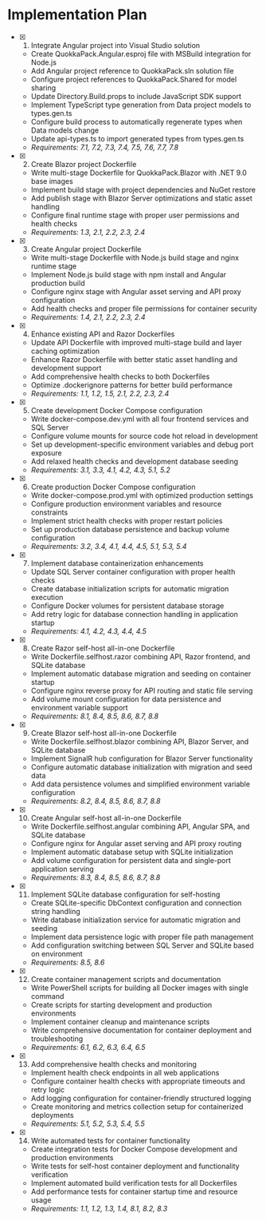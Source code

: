 # Implementation Plan

- [x] 1. Integrate Angular project into Visual Studio solution





  - Create QuokkaPack.Angular.esproj file with MSBuild integration for Node.js
  - Add Angular project reference to QuokkaPack.sln solution file
  - Configure project references to QuokkaPack.Shared for model sharing
  - Update Directory.Build.props to include JavaScript SDK support
  - Implement TypeScript type generation from Data project models to types.gen.ts
  - Configure build process to automatically regenerate types when Data models change
  - Update api-types.ts to import generated types from types.gen.ts
  - _Requirements: 7.1, 7.2, 7.3, 7.4, 7.5, 7.6, 7.7, 7.8_

- [x] 2. Create Blazor project Dockerfile





  - Write multi-stage Dockerfile for QuokkaPack.Blazor with .NET 9.0 base images
  - Implement build stage with project dependencies and NuGet restore
  - Add publish stage with Blazor Server optimizations and static asset handling
  - Configure final runtime stage with proper user permissions and health checks
  - _Requirements: 1.3, 2.1, 2.2, 2.3, 2.4_

- [x] 3. Create Angular project Dockerfile





  - Write multi-stage Dockerfile with Node.js build stage and nginx runtime stage
  - Implement Node.js build stage with npm install and Angular production build
  - Configure nginx stage with Angular asset serving and API proxy configuration
  - Add health checks and proper file permissions for container security
  - _Requirements: 1.4, 2.1, 2.2, 2.3, 2.4_

- [x] 4. Enhance existing API and Razor Dockerfiles





  - Update API Dockerfile with improved multi-stage build and layer caching optimization
  - Enhance Razor Dockerfile with better static asset handling and development support
  - Add comprehensive health checks to both Dockerfiles
  - Optimize .dockerignore patterns for better build performance
  - _Requirements: 1.1, 1.2, 1.5, 2.1, 2.2, 2.3, 2.4_

- [x] 5. Create development Docker Compose configuration





  - Write docker-compose.dev.yml with all four frontend services and SQL Server
  - Configure volume mounts for source code hot reload in development
  - Set up development-specific environment variables and debug port exposure
  - Add relaxed health checks and development database seeding
  - _Requirements: 3.1, 3.3, 4.1, 4.2, 4.3, 5.1, 5.2_

- [x] 6. Create production Docker Compose configuration





  - Write docker-compose.prod.yml with optimized production settings
  - Configure production environment variables and resource constraints
  - Implement strict health checks with proper restart policies
  - Set up production database persistence and backup volume configuration
  - _Requirements: 3.2, 3.4, 4.1, 4.4, 4.5, 5.1, 5.3, 5.4_

- [x] 7. Implement database containerization enhancements





  - Update SQL Server container configuration with proper health checks
  - Create database initialization scripts for automatic migration execution
  - Configure Docker volumes for persistent database storage
  - Add retry logic for database connection handling in application startup
  - _Requirements: 4.1, 4.2, 4.3, 4.4, 4.5_

- [x] 8. Create Razor self-host all-in-one Dockerfile





  - Write Dockerfile.selfhost.razor combining API, Razor frontend, and SQLite database
  - Implement automatic database migration and seeding on container startup
  - Configure nginx reverse proxy for API routing and static file serving
  - Add volume mount configuration for data persistence and environment variable support
  - _Requirements: 8.1, 8.4, 8.5, 8.6, 8.7, 8.8_

- [x] 9. Create Blazor self-host all-in-one Dockerfile





  - Write Dockerfile.selfhost.blazor combining API, Blazor Server, and SQLite database
  - Implement SignalR hub configuration for Blazor Server functionality
  - Configure automatic database initialization with migration and seed data
  - Add data persistence volumes and simplified environment variable configuration
  - _Requirements: 8.2, 8.4, 8.5, 8.6, 8.7, 8.8_

- [x] 10. Create Angular self-host all-in-one Dockerfile





  - Write Dockerfile.selfhost.angular combining API, Angular SPA, and SQLite database
  - Configure nginx for Angular asset serving and API proxy routing
  - Implement automatic database setup with SQLite initialization
  - Add volume configuration for persistent data and single-port application serving
  - _Requirements: 8.3, 8.4, 8.5, 8.6, 8.7, 8.8_

- [x] 11. Implement SQLite database configuration for self-hosting





  - Create SQLite-specific DbContext configuration and connection string handling
  - Write database initialization service for automatic migration and seeding
  - Implement data persistence logic with proper file path management
  - Add configuration switching between SQL Server and SQLite based on environment
  - _Requirements: 8.5, 8.6_

- [x] 12. Create container management scripts and documentation








  - Write PowerShell scripts for building all Docker images with single command
  - Create scripts for starting development and production environments
  - Implement container cleanup and maintenance scripts
  - Write comprehensive documentation for container deployment and troubleshooting
  - _Requirements: 6.1, 6.2, 6.3, 6.4, 6.5_

- [x] 13. Add comprehensive health checks and monitoring





  - Implement health check endpoints in all web applications
  - Configure container health checks with appropriate timeouts and retry logic
  - Add logging configuration for container-friendly structured logging
  - Create monitoring and metrics collection setup for containerized deployments
  - _Requirements: 5.1, 5.2, 5.3, 5.4, 5.5_

- [x] 14. Write automated tests for container functionality





  - Create integration tests for Docker Compose development and production environments
  - Write tests for self-host container deployment and functionality verification
  - Implement automated build verification tests for all Dockerfiles
  - Add performance tests for container startup time and resource usage
  - _Requirements: 1.1, 1.2, 1.3, 1.4, 8.1, 8.2, 8.3_